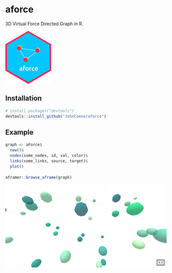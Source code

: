 # aforce

3D Virtual Force Directed Graph in R.

![logo](man/figures/logo.png)

## Installation

``` r
# install.packages("devtools")
devtools::install_github("JohnCoene/aforce")
```

## Example

``` r
graph <- aForce$
  new()$
  nodes(some_nodes, id, val, color)$
  links(some_links, source, target)$
  plot()

aframer::browse_aframe(graph)
```

![output](aforce.png)
